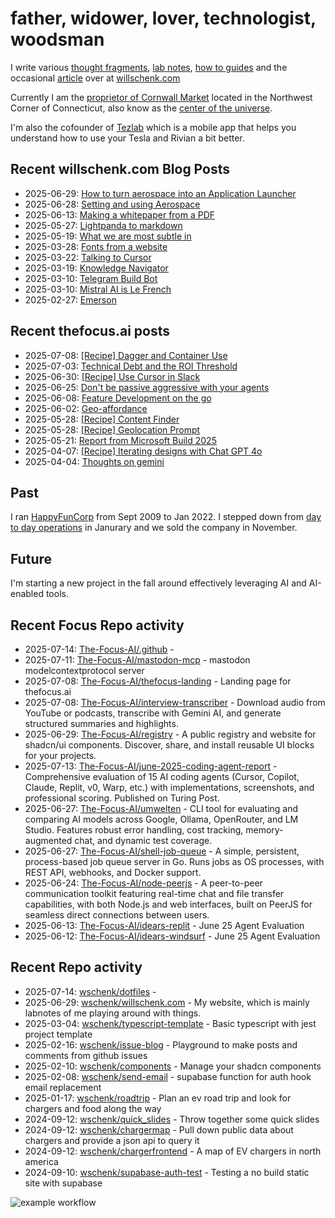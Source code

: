 # father, widower, lover, technologist, woodsman

I write various [thought fragments](https://willschenk.com/fragments/), [lab notes](https://willschenk.com/labnotes/), [how to guides](https://willschenk.com/howto/) and the occasional [article](https://willschenk.com/articles/) over at [willschenk.com](https://willschenk.com)

Currently I am the [proprietor of Cornwall Market](https://www.cornwallmarket.com/) located in the Northwest Corner of Connecticut, also know as the [center of the universe](https://www.cornwallmarket.com/why-cornwall).

I'm also the cofounder of [Tezlab](https://tezlabapp.com) which is a mobile app that helps you understand how to use your Tesla and Rivian a bit better.

## Recent willschenk.com Blog Posts

 - 2025-06-29: [How to turn aerospace into an Application Launcher](https://willschenk.com/howto/2025/how_to_turn_aerospace_into_an_application_launcher/)
 - 2025-06-28: [Setting and using Aerospace](https://willschenk.com/howto/2025/setting_and_using_aerospace/)
 - 2025-06-13: [Making a whitepaper from a PDF](https://willschenk.com/howto/2025/making_a_whitepaper_from_a_pdf/)
 - 2025-05-27: [Lightpanda to markdown](https://willschenk.com/labnotes/2025/lightpanda_as_a_service/)
 - 2025-05-19: [What we are most subtle in](https://willschenk.com/fragments/2025/what_we_are_most_subtle_in/)
 - 2025-03-28: [Fonts from a website](https://willschenk.com/labnotes/2025/fonts_from_a_website/)
 - 2025-03-22: [Talking to Cursor](https://willschenk.com/fragments/2025/talking_to_cursor/)
 - 2025-03-19: [Knowledge Navigator](https://willschenk.com/fragments/2025/knowledge_navigator/)
 - 2025-03-10: [Telegram Build Bot](https://willschenk.com/labnotes/2025/telegram_build_bot/)
 - 2025-03-10: [Mistral AI is Le French](https://willschenk.com/fragments/2025/mistral_ai_is_le_french/)
 - 2025-02-27: [Emerson](https://willschenk.com/fragments/2025/emerson/)

## Recent thefocus.ai posts

 - 2025-07-08: [[Recipe] Dagger and Container Use](https://thefocus.ai/recipes/dagger-and-container-use/)
 - 2025-07-03: [Technical Debt and the ROI Threshold](https://thefocus.ai/posts/technical-debt-and-the-roi-threshhold/)
 - 2025-06-30: [[Recipe] Use Cursor in Slack](https://thefocus.ai/recipes/use-cursor-in-slack/)
 - 2025-06-25: [Don't be passive aggressive with your agents](https://thefocus.ai/posts/dont-be-passive-aggressive/)
 - 2025-06-08: [Feature Development on the go](https://thefocus.ai/posts/feature-development-on-the-go/)
 - 2025-06-02: [Geo-affordance](https://thefocus.ai/posts/geo-affordance/)
 - 2025-05-28: [[Recipe] Content Finder](https://thefocus.ai/recipes/content-finder/)
 - 2025-05-28: [[Recipe] Geolocation Prompt](https://thefocus.ai/recipes/geolocation-prompt/)
 - 2025-05-21: [Report from Microsoft Build 2025](https://thefocus.ai/posts/microsoft-build-2025/)
 - 2025-04-07: [[Recipe] Iterating designs with Chat GPT 4o](https://thefocus.ai/recipes/iterating-designs-with-chatgpt4o/)
 - 2025-04-04: [Thoughts on gemini](https://thefocus.ai/posts/thoughts-on-gemini/)

## Past

I ran [HappyFunCorp](https://happyfuncorp.com) from Sept 2009 to Jan 2022. I stepped down from [day to day operations](https://willschenk.com/fragments/2023/a_good_death/) in Janurary and we sold the company in November.

## Future

I'm starting a new project in the fall around effectively leveraging AI and AI-enabled tools.

## Recent Focus Repo activity

 - 2025-07-14: [The-Focus-AI/.github](https://github.com/The-Focus-AI/.github) - 
 - 2025-07-11: [The-Focus-AI/mastodon-mcp](https://github.com/The-Focus-AI/mastodon-mcp) - mastodon modelcontextprotocol server
 - 2025-07-08: [The-Focus-AI/thefocus-landing](https://github.com/The-Focus-AI/thefocus-landing) - Landing page for thefocus.ai
 - 2025-07-08: [The-Focus-AI/interview-transcriber](https://github.com/The-Focus-AI/interview-transcriber) - Download audio from YouTube or podcasts, transcribe with Gemini AI, and generate structured summaries and highlights.
 - 2025-06-29: [The-Focus-AI/registry](https://github.com/The-Focus-AI/registry) - A public registry and website for shadcn/ui components. Discover, share, and install reusable UI blocks for your projects.
 - 2025-07-13: [The-Focus-AI/june-2025-coding-agent-report](https://github.com/The-Focus-AI/june-2025-coding-agent-report) - Comprehensive evaluation of 15 AI coding agents (Cursor, Copilot, Claude, Replit, v0, Warp, etc.) with implementations, screenshots, and professional scoring. Published on Turing Post.
 - 2025-06-27: [The-Focus-AI/umwelten](https://github.com/The-Focus-AI/umwelten) - CLI tool for evaluating and comparing AI models across Google, Ollama, OpenRouter, and LM Studio. Features robust error handling, cost tracking, memory-augmented chat, and dynamic test coverage.
 - 2025-06-27: [The-Focus-AI/shell-job-queue](https://github.com/The-Focus-AI/shell-job-queue) - A simple, persistent, process-based job queue server in Go. Runs jobs as OS processes, with REST API, webhooks, and Docker support.
 - 2025-06-24: [The-Focus-AI/node-peerjs](https://github.com/The-Focus-AI/node-peerjs) - A peer-to-peer communication toolkit featuring real-time chat and file transfer capabilities, with both Node.js and web interfaces, built on PeerJS for seamless direct connections between users.
 - 2025-06-13: [The-Focus-AI/idears-replit](https://github.com/The-Focus-AI/idears-replit) - June 25 Agent Evaluation
 - 2025-06-12: [The-Focus-AI/idears-windsurf](https://github.com/The-Focus-AI/idears-windsurf) - June 25 Agent Evaluation


## Recent Repo activity

 - 2025-07-14: [wschenk/dotfiles](https://github.com/wschenk/dotfiles) - 
 - 2025-06-29: [wschenk/willschenk.com](https://github.com/wschenk/willschenk.com) - My website, which is mainly labnotes of me playing around with things.
 - 2025-03-04: [wschenk/typescript-template](https://github.com/wschenk/typescript-template) - Basic typescript with jest project template
 - 2025-02-16: [wschenk/issue-blog](https://github.com/wschenk/issue-blog) - Playground to make posts and comments from github issues
 - 2025-02-10: [wschenk/components](https://github.com/wschenk/components) - Manage your shadcn components
 - 2025-02-08: [wschenk/send-email](https://github.com/wschenk/send-email) - supabase function for auth hook email replacement
 - 2025-01-17: [wschenk/roadtrip](https://github.com/wschenk/roadtrip) - Plan an ev road trip and look for chargers and food along the way
 - 2024-09-12: [wschenk/quick_slides](https://github.com/wschenk/quick_slides) - Throw together some quick slides
 - 2024-09-12: [wschenk/chargermap](https://github.com/wschenk/chargermap) - Pull down public data about chargers and provide a json api to query it
 - 2024-09-12: [wschenk/chargerfrontend](https://github.com/wschenk/chargerfrontend) - A map of EV chargers in north america
 - 2024-09-10: [wschenk/supabase-auth-test](https://github.com/wschenk/supabase-auth-test) - Testing a no build static site with supabase


![example workflow](https://github.com/wschenk/wschenk/actions/workflows/build.yml/badge.svg)